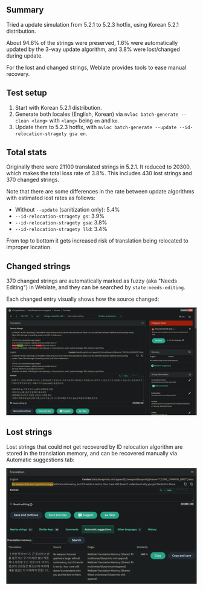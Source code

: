 ## Summary

Tried a update simulation from 5.2.1 to 5.2.3 hotfix, using Korean 5.2.1 distribution.

About 94.6% of the strings were preserved, 1.6% were automatically updated by the 3-way update algorithm, and 3.8% were lost/changed during update.

For the lost and changed strings, Weblate provides tools to ease manual recovery.

## Test setup

1. Start with Korean 5.2.1 distribution.
2. Generate both locales (English, Korean) via `mvloc batch-generate --clean <lang>` with `<lang>` being `en` and `ko`.
3. Update them to 5.2.3 hotfix, with `mvloc batch-generate --update --id-relocation-stragety gsa en`.

## Total stats

Originally there were 21100 translated strings in 5.2.1. It reduced to 20300, which makes the total loss rate of 3.8%.
This includes 430 lost strings and 370 changed strings.

Note that there are some differences in the rate between update algorithms with estimated lost rates as follows:

* Without `--update` (sanitization only): 5.4%
* `--id-relocation-stragety gs`: 3.9%
* `--id-relocation-stragety gsa`: 3.8%
* `--id-relocation-stragety lld`: 3.4%

From top to bottom it gets increased risk of translation being relocated to improper location.

## Changed strings

370 changed strings are automatically marked as fuzzy (aka "Needs Editing") in Weblate,
and they can be searched by `state:needs-editing`.

Each changed entry visually shows how the source changed:

![](fuzzy_update_edits.png)

## Lost strings

Lost strings that could not get recovered by ID relocation algorithm are stored in the translation memory,
and can be recovered manually via Automatic suggestions tab:

![](automatic_suggestion.png)
